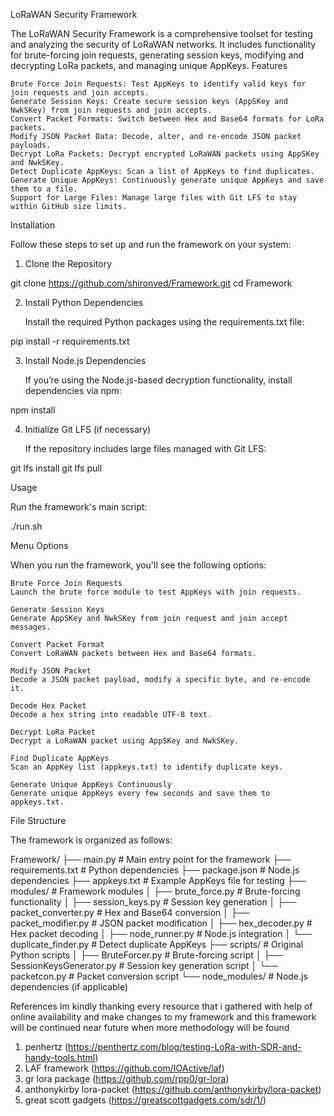 LoRaWAN Security Framework

The LoRaWAN Security Framework is a comprehensive toolset for testing and analyzing the security of LoRaWAN networks. It includes functionality for brute-forcing join requests, generating session keys, modifying and decrypting LoRa packets, and managing unique AppKeys.
Features

    Brute Force Join Requests: Test AppKeys to identify valid keys for join requests and join accepts.
    Generate Session Keys: Create secure session keys (AppSKey and NwkSKey) from join requests and join accepts.
    Convert Packet Formats: Switch between Hex and Base64 formats for LoRa packets.
    Modify JSON Packet Data: Decode, alter, and re-encode JSON packet payloads.
    Decrypt LoRa Packets: Decrypt encrypted LoRaWAN packets using AppSKey and NwkSKey.
    Detect Duplicate AppKeys: Scan a list of AppKeys to find duplicates.
    Generate Unique AppKeys: Continuously generate unique AppKeys and save them to a file.
    Support for Large Files: Manage large files with Git LFS to stay within GitHub size limits.

Installation

Follow these steps to set up and run the framework on your system:
1. Clone the Repository

git clone https://github.com/shironved/Framework.git
cd Framework

2. Install Python Dependencies

    Install the required Python packages using the requirements.txt file:

pip install -r requirements.txt

3. Install Node.js Dependencies

    If you’re using the Node.js-based decryption functionality, install dependencies via npm:

npm install

4. Initialize Git LFS (if necessary)

    If the repository includes large files managed with Git LFS:

git lfs install
git lfs pull

Usage

Run the framework's main script:

./run.sh

Menu Options

When you run the framework, you'll see the following options:

    Brute Force Join Requests
    Launch the brute force module to test AppKeys with join requests.

    Generate Session Keys
    Generate AppSKey and NwkSKey from join request and join accept messages.

    Convert Packet Format
    Convert LoRaWAN packets between Hex and Base64 formats.

    Modify JSON Packet
    Decode a JSON packet payload, modify a specific byte, and re-encode it.

    Decode Hex Packet
    Decode a hex string into readable UTF-8 text.

    Decrypt LoRa Packet
    Decrypt a LoRaWAN packet using AppSKey and NwkSKey.

    Find Duplicate AppKeys
    Scan an AppKey list (appkeys.txt) to identify duplicate keys.

    Generate Unique AppKeys Continuously
    Generate unique AppKeys every few seconds and save them to appkeys.txt.

File Structure

The framework is organized as follows:

Framework/
├── main.py                  # Main entry point for the framework
├── requirements.txt         # Python dependencies
├── package.json             # Node.js dependencies
├── appkeys.txt              # Example AppKeys file for testing
├── modules/                 # Framework modules
│   ├── brute_force.py       # Brute-forcing functionality
│   ├── session_keys.py      # Session key generation
│   ├── packet_converter.py  # Hex and Base64 conversion
│   ├── packet_modifier.py   # JSON packet modification
│   ├── hex_decoder.py       # Hex packet decoding
│   ├── node_runner.py       # Node.js integration
│   └── duplicate_finder.py  # Detect duplicate AppKeys
├── scripts/                 # Original Python scripts
│   ├── BruteForcer.py       # Brute-forcing script
│   ├── SessionKeysGenerator.py # Session key generation script
│   └── packetcon.py         # Packet conversion script
└── node_modules/            # Node.js dependencies (if applicable)

References 
Im kindly thanking every resource that i gathered with help of online availability and make changes to my framework and this framework will be continued near future when more methodology will be found 

1. penhertz (https://penthertz.com/blog/testing-LoRa-with-SDR-and-handy-tools.html)
2. LAF framework (https://github.com/IOActive/laf)
3. gr lora package (https://github.com/rpp0/gr-lora)
4. anthonykirby lora-packet (https://github.com/anthonykirby/lora-packet)
5. great scott gadgets (https://greatscottgadgets.com/sdr/1/)
   
